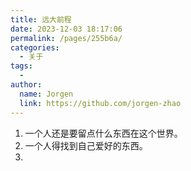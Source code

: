 ```yaml
---
title: 远大前程
date: 2023-12-03 18:17:06
permalink: /pages/255b6a/
categories:
  - 关于
tags:
  - 
author: 
  name: Jorgen
  link: https://github.com/jorgen-zhao
---
```

1. 一个人还是要留点什么东西在这个世界。
2. 一个人得找到自己爱好的东西。
3. 
